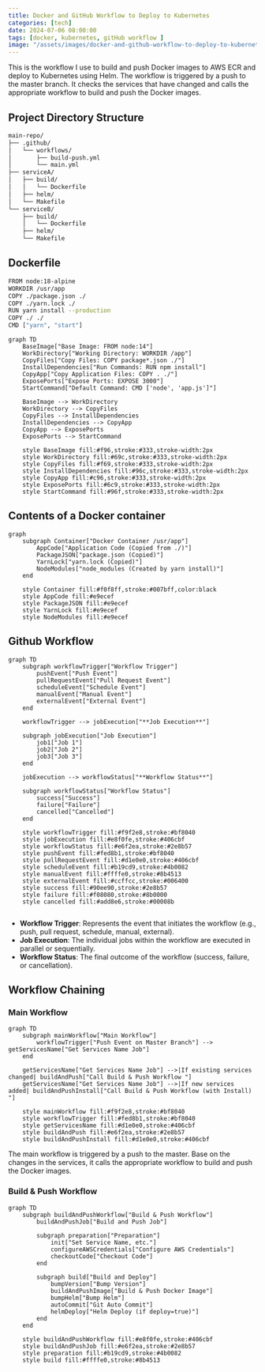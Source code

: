 ```yaml
---
title: Docker and GitHub Workflow to Deploy to Kubernetes
categories: [tech]
date: 2024-07-06 08:00:00
tags: [docker, kubernetes, gitHub workflow ]
image: "/assets/images/docker-and-github-workflow-to-deploy-to-kubernetes.png"
---
```


This is the workflow I use to build and push Docker images to AWS ECR and deploy to Kubernetes using Helm. The workflow is triggered by a push to the master branch. It checks the services that have changed and calls the appropriate workflow to build and push the Docker images.


## Project Directory Structure

```bash
main-repo/
├── .github/
│   └── workflows/
│       ├── build-push.yml
│       └── main.yml
├── serviceA/
│   ├── build/
│   │   └── Dockerfile
│   ├── helm/
│   └── Makefile
└── serviceB/
    ├── build/
    │   └── Dockerfile
    ├── helm/
    └── Makefile

```

## Dockerfile


```bash
FROM node:18-alpine
WORKDIR /usr/app
COPY ./package.json ./
COPY ./yarn.lock ./
RUN yarn install --production
COPY ./ ./
CMD ["yarn", "start"]
```

```mermaid
graph TD
    BaseImage["Base Image: FROM node:14"]
    WorkDirectory["Working Directory: WORKDIR /app"]
    CopyFiles["Copy Files: COPY package*.json ./"]
    InstallDependencies["Run Commands: RUN npm install"]
    CopyApp["Copy Application Files: COPY . ./"]
    ExposePorts["Expose Ports: EXPOSE 3000"]
    StartCommand["Default Command: CMD ['node', 'app.js']"]

    BaseImage --> WorkDirectory
    WorkDirectory --> CopyFiles
    CopyFiles --> InstallDependencies
    InstallDependencies --> CopyApp
    CopyApp --> ExposePorts
    ExposePorts --> StartCommand

    style BaseImage fill:#f96,stroke:#333,stroke-width:2px
    style WorkDirectory fill:#69c,stroke:#333,stroke-width:2px
    style CopyFiles fill:#f69,stroke:#333,stroke-width:2px
    style InstallDependencies fill:#96c,stroke:#333,stroke-width:2px
    style CopyApp fill:#c96,stroke:#333,stroke-width:2px
    style ExposePorts fill:#6c9,stroke:#333,stroke-width:2px
    style StartCommand fill:#96f,stroke:#333,stroke-width:2px
```
## Contents of a Docker container

```mermaid
graph
    subgraph Container["Docker Container /usr/app"]
        AppCode["Application Code (Copied from ./)"]
        PackageJSON["package.json (Copied)"]
        YarnLock["yarn.lock (Copied)"]
        NodeModules["node_modules (Created by yarn install)"] 
    end
    
    style Container fill:#f0f8ff,stroke:#007bff,color:black
    style AppCode fill:#e9ecef
    style PackageJSON fill:#e9ecef
    style YarnLock fill:#e9ecef
    style NodeModules fill:#e9ecef
```

## Github Workflow

```mermaid
graph TD
    subgraph workflowTrigger["Workflow Trigger"]
        pushEvent["Push Event"]
        pullRequestEvent["Pull Request Event"]
        scheduleEvent["Schedule Event"]
        manualEvent["Manual Event"]
        externalEvent["External Event"]
    end

    workflowTrigger --> jobExecution["**Job Execution**"]

    subgraph jobExecution["Job Execution"]
        job1["Job 1"]
        job2["Job 2"]
        job3["Job 3"]
    end

    jobExecution --> workflowStatus["**Workflow Status**"]

    subgraph workflowStatus["Workflow Status"]
        success["Success"]
        failure["Failure"]
        cancelled["Cancelled"]
    end

    style workflowTrigger fill:#f9f2e8,stroke:#bf8040
    style jobExecution fill:#e8f0fe,stroke:#406cbf
    style workflowStatus fill:#e6f2ea,stroke:#2e8b57
    style pushEvent fill:#fed8b1,stroke:#bf8040
    style pullRequestEvent fill:#d1e0e0,stroke:#406cbf
    style scheduleEvent fill:#b19cd9,stroke:#4b0082
    style manualEvent fill:#ffffe0,stroke:#8b4513
    style externalEvent fill:#ccffcc,stroke:#006400
    style success fill:#90ee90,stroke:#2e8b57
    style failure fill:#f08080,stroke:#8b0000
    style cancelled fill:#add8e6,stroke:#00008b


```

- **Workflow Trigger**: Represents the event that initiates the workflow (e.g., push, pull request, schedule, manual, external).
- **Job Execution**: The individual jobs within the workflow are executed in parallel or sequentially.
- **Workflow Status**: The final outcome of the workflow (success, failure, or cancellation).

## Workflow Chaining


### Main Workflow
```mermaid
graph TD
    subgraph mainWorkflow["Main Workflow"]
        workflowTrigger["Push Event on Master Branch"] --> getServicesName["Get Services Name Job"]
    end

    getServicesName["Get Services Name Job"] -->|If existing services changed| buildAndPush["Call Build & Push Workflow "]
    getServicesName["Get Services Name Job"] -->|If new services added| buildAndPushInstall["Call Build & Push Workflow (with Install) "]

    style mainWorkflow fill:#f9f2e8,stroke:#bf8040
    style workflowTrigger fill:#fed8b1,stroke:#bf8040
    style getServicesName fill:#d1e0e0,stroke:#406cbf
    style buildAndPush fill:#e6f2ea,stroke:#2e8b57
    style buildAndPushInstall fill:#d1e0e0,stroke:#406cbf

```
The main workflow is triggered by a push to the master. Base on the changes in the services, it calls the appropriate workflow to build and push the Docker images.

### Build & Push Workflow
```mermaid
graph TD
    subgraph buildAndPushWorkflow["Build & Push Workflow"]
        buildAndPushJob["Build and Push Job"]

        subgraph preparation["Preparation"]
            init["Set Service Name, etc."]
            configureAWSCredentials["Configure AWS Credentials"]
            checkoutCode["Checkout Code"]
        end

        subgraph build["Build and Deploy"]
            bumpVersion["Bump Version"]
            buildAndPushImage["Build & Push Docker Image"]
            bumpHelm["Bump Helm"]
            autoCommit["Git Auto Commit"]
            helmDeploy["Helm Deploy (if deploy=true)"]
        end
    end

    style buildAndPushWorkflow fill:#e8f0fe,stroke:#406cbf
    style buildAndPushJob fill:#e6f2ea,stroke:#2e8b57
    style preparation fill:#b19cd9,stroke:#4b0082
    style build fill:#ffffe0,stroke:#8b4513
```
